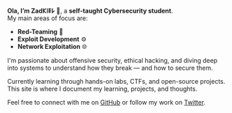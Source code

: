 **Ola, I’m Zad𐌊𐌉𐌄𐌋 👋**, a **self-taught Cybersecurity student**.  
My main areas of focus are:

- **Red-Teaming** 🧠  
- **Exploit Development** ⚙️  
- **Network Exploitation** 🌐  

I'm passionate about offensive security, ethical hacking, and diving deep into systems to understand how they break — and how to secure them.

Currently learning through hands-on labs, CTFs, and open-source projects.  
This site is where I document my learning, projects, and thoughts.

Feel free to connect with me on [GitHub](https://github.com/YOUR_USERNAME) or follow my work on [Twitter](https://twitter.com/YOUR_HANDLE).